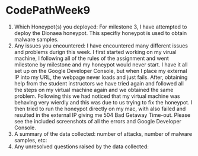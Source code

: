 # CodePathWeek9

1. Which Honeypot(s) you deployed:
       For milestone 3, I have attempted to deploy the Dionaea honeypot. This specifiy honeypot is used to obtain malware samples.
2. Any issues you encountered:
       I have encountered many different issues and problems durign this week. I first started working on my virual machine, I following all of the rules of the assignment and went milestone by milestone and my honeypot would never start. I have it all set up on the Google Developer Console, but when I place my external IP into my URL, the webpage never loads and just fails. After, obtaining help from the student instructors we have tried again and followed all the steps on my virtual machine again and we obtained the same problem. Following this we had noticed that my virtual machine was behaving very wierdly and this was due to us trying to fix the honeypot. I then tried to run the honeypot directly on my mac, with also failed and resulted in the external IP giving me 504 Bad Getaway Time-out. Please see the included screenshots of all the errors and Google Developer Console. 
3. A summary of the data collected: number of attacks, number of malware samples, etc:
4. Any unresolved questions raised by the data collected:
